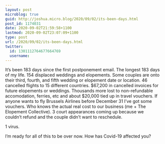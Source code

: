 ```yaml
---
layout: post
microblog: true
guid: http://joshua.micro.blog/2020/09/02/its-been-days.html
post_id: 1174031
date: 2020-09-02T21:59:58+1100
lastmod: 2020-09-02T23:07:09+1100
type: post
url: /2020/09/02/its-been-days.html
twitter:
  id: 1301112764677664769
  username: 
---
```

It’s been 183 days since the first postponement email. The longest 183 days of my life.
154 displaced weddings and elopements.
Some couples are onto their third, fourth, and fifth wedding or elopement date or location.
46 cancelled flights to 15 different countries.
$67,200 in cancelled invoices for future elopements or weddings.
Thousands more lost to non-refundable accomodation, ferries, etc and about $20,000 tied up in travel vouchers. If anyone wants to fly Brussels Airlines before December 31 I’ve got some vouchers.
Who knows the actual real cost to our business (me + The Elopement Collective).
3 court appearances coming up because we couldn’t refund and the couple didn’t want to reschedule.

1 virus.

I’m ready for all of this to be over now.
How has Covid-19 affected you?
